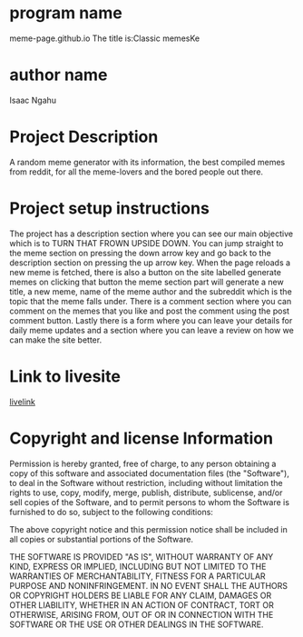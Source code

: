 # program name
meme-page.github.io
The title is:Classic memesKe
# author name
Isaac Ngahu
# Project Description
A random meme generator with its information, the best compiled memes from reddit, for all the meme-lovers and the bored people out there.
# Project setup instructions
The project has a description section where you can see our main objective which is to TURN THAT FROWN UPSIDE DOWN.
You can jump straight to the meme section on pressing the down arrow key and go back to the description section on pressing the up arrow key.
When the page reloads a new meme is fetched, there is also a button on the site labelled generate memes on clicking that button the meme section part will generate a new title, a new meme, name of the meme author and the subreddit which is the topic that the meme falls under.
There is a comment section where you can comment on the memes that you like and post the comment using the post comment button.
Lastly there is a form where you can leave your details for daily meme updates and a section where you can leave a review on how we can make the site better.
# Link to livesite
[livelink]( https://isaac-ngahu.github.io/meme-page.github.io/)
# Copyright and license Information
Permission is hereby granted, free of charge, to any person obtaining a copy
of this software and associated documentation files (the "Software"), to deal
in the Software without restriction, including without limitation the rights
to use, copy, modify, merge, publish, distribute, sublicense, and/or sell
copies of the Software, and to permit persons to whom the Software is
furnished to do so, subject to the following conditions:

The above copyright notice and this permission notice shall be included in all
copies or substantial portions of the Software.

THE SOFTWARE IS PROVIDED "AS IS", WITHOUT WARRANTY OF ANY KIND, EXPRESS OR
IMPLIED, INCLUDING BUT NOT LIMITED TO THE WARRANTIES OF MERCHANTABILITY,
FITNESS FOR A PARTICULAR PURPOSE AND NONINFRINGEMENT. IN NO EVENT SHALL THE
AUTHORS OR COPYRIGHT HOLDERS BE LIABLE FOR ANY CLAIM, DAMAGES OR OTHER
LIABILITY, WHETHER IN AN ACTION OF CONTRACT, TORT OR OTHERWISE, ARISING FROM,
OUT OF OR IN CONNECTION WITH THE SOFTWARE OR THE USE OR OTHER DEALINGS IN THE
SOFTWARE.
